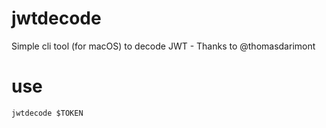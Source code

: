 # jwtdecode
Simple cli tool (for macOS) to decode JWT - Thanks to @thomasdarimont

# use
`jwtdecode $TOKEN`
